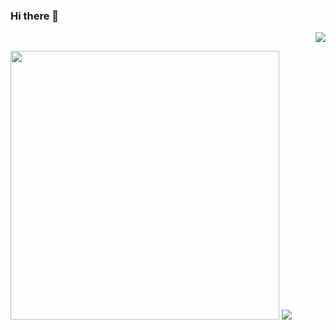 <!DOCTYPE html>
<head>
  <div>
  <h3> Hi there 👋 </h3>
  <p align= right><a href="https://hits.seeyoufarm.com"><img src="https://hits.seeyoufarm.com/api/count/incr/badge.svg?url=https%3A%2F%2Fgithub.com%2Fwkdtjrrms0&count_bg=%23703031&title_bg=%23433E31&icon=github.svg&icon_color=%23FFFFFF&title=Visit&edge_flat=false"/></a></p>
    </div>
</head>

<body>
  <div>
    <img width="430" src="https://github-readme-stats.vercel.app/api?username=wkdtjrrms0&show_icons=true&theme=dark">
    <img src="http://mazassumnida.wtf/api/v2/generate_badge?boj=wkdtjrrms0">
  </div>
</body>
